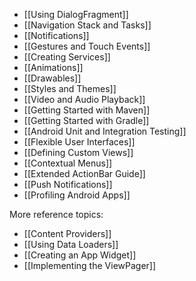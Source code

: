 * [[Using DialogFragment]]
* [[Navigation Stack and Tasks]]
* [[Notifications]]
* [[Gestures and Touch Events]]
* [[Creating Services]]
* [[Animations]]
* [[Drawables]]
* [[Styles and Themes]]
* [[Video and Audio Playback]]
* [[Getting Started with Maven]]
* [[Getting Started with Gradle]]
* [[Android Unit and Integration Testing]]
* [[Flexible User Interfaces]]
* [[Defining Custom Views]]
* [[Contextual Menus]]
* [[Extended ActionBar Guide]]
* [[Push Notifications]]
* [[Profiling Android Apps]]

More reference topics:

* [[Content Providers]]
* [[Using Data Loaders]]
* [[Creating an App Widget]]
* [[Implementing the ViewPager]]